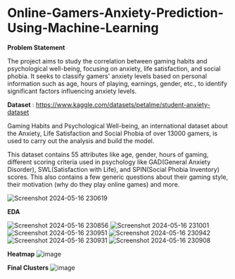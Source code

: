# Online-Gamers-Anxiety-Prediction-Using-Machine-Learning

**Problem Statement**

The project aims to study the correlation between gaming habits and psychological well-being, focusing on anxiety, life satisfaction, and social phobia. It seeks to classify gamers' anxiety levels based on personal information such as age, hours of playing, earnings, gender, etc., to identify significant factors influencing anxiety levels.

**Dataset** : https://www.kaggle.com/datasets/petalme/student-anxiety-dataset

Gaming Habits and Psychological Well-being, an international dataset about the Anxiety, Life Satisfaction and Social Phobia of over 13000 gamers, is used to carry out the analysis and build the model.

This dataset contains 55 attributes like age, gender, hours of gaming, different scoring criteria used in psychology like GAD(General Anxiety Disorder), SWL(Satisfaction with Life), and SPIN(Social Phobia Inventory) scores. This also contains a few generic questions about their gaming style, their motivation (why do they play online games) and more.

![Screenshot 2024-05-16 230619](https://github.com/anargh-t/Online-Gamers-Anxiety-Prediction-Using-Machine-Learning/assets/133887240/e60e2a81-6251-4982-8b30-9253922d5d0a)


**EDA**

![Screenshot 2024-05-16 230856](https://github.com/anargh-t/Online-Gamers-Anxiety-Prediction-Using-Machine-Learning/assets/133887240/1d4fd6f2-c9ed-4238-a82d-b36b124330e3)
![Screenshot 2024-05-16 231001](https://github.com/anargh-t/Online-Gamers-Anxiety-Prediction-Using-Machine-Learning/assets/133887240/4985f6d1-971a-4c8a-8d48-18360dc015f7)
![Screenshot 2024-05-16 230951](https://github.com/anargh-t/Online-Gamers-Anxiety-Prediction-Using-Machine-Learning/assets/133887240/1f93c5dd-e1eb-4804-85d2-78e4181ca702)
![Screenshot 2024-05-16 230942](https://github.com/anargh-t/Online-Gamers-Anxiety-Prediction-Using-Machine-Learning/assets/133887240/c4e73af1-9db2-48a1-a1fc-917d87bab83c)
![Screenshot 2024-05-16 230931](https://github.com/anargh-t/Online-Gamers-Anxiety-Prediction-Using-Machine-Learning/assets/133887240/7a6c0599-e42a-4d9c-97a1-bfcaf4e12b99)
![Screenshot 2024-05-16 230908](https://github.com/anargh-t/Online-Gamers-Anxiety-Prediction-Using-Machine-Learning/assets/133887240/98557a15-1681-41c4-8f6c-d79271873e09)


**Heatmap**
![image](https://github.com/anargh-t/Online-Gamers-Anxiety-Prediction-Using-Machine-Learning/assets/133887240/30ffcae9-58a9-4499-95a3-273574ef3fb6)


**Final Clusters**
![image](https://github.com/anargh-t/Online-Gamers-Anxiety-Prediction-Using-Machine-Learning/assets/133887240/13fc73d8-e020-400b-9a65-dceaf7d0e5e3)
